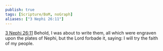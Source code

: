 ```yaml
---
publish: true
tags: [Scripture/BoM, noGraph]
aliases: ["3 Nephi 26:11"]
---
```

[3 Nephi 26:11](https://churchofjesuschrist.org/study/scriptures/bofm/3-ne/26?lang=eng&id=p11#p11) Behold, I was about to write them, all which were engraven upon the plates of Nephi, but the Lord forbade it, saying: I will try the faith of my people.
